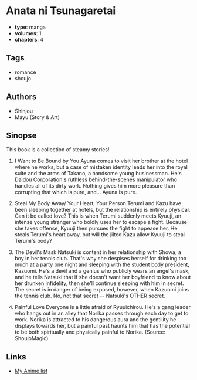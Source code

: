 # Anata ni Tsunagaretai

-   **type**: manga
-   **volumes**: 1
-   **chapters**: 4

## Tags

-   romance
-   shoujo

## Authors

-   Shinjou
-   Mayu (Story & Art)

## Sinopse

This book is a collection of steamy stories!

1. I Want to Be Bound by You
   Ayuna comes to visit her brother at the hotel where he works, but a case of mistaken identity leads her into the royal suite and the arms of Takano, a handsome young businessman. He's Daidou Corporation's ruthless behind-the-scenes manipulator who handles all of its dirty work. Nothing gives him more pleasure than corrupting that which is pure, and... Ayuna is pure.

2. Steal My Body Away/ Your Heart, Your Person
   Terumi and Kazu have been sleeping together at hotels, but the relationship is entirely physical. Can it be called love? This is when Terumi suddenly meets Kyuuji, an intense young stranger who boldly uses her to escape a fight. Because she takes offense, Kyuuji then pursues the fight to appease her. He steals Terumi's heart away, but will the jilted Kazu allow Kyuuji to steal Terumi's body?

3. The Devil's Mask
   Natsuki is content in her relationship with Showa, a boy in her tennis club. That's why she despises herself for drinking too much at a party one night and sleeping with the student body president, Kazuomi. He's a devil and a genius who publicly wears an angel's mask, and he tells Natsuki that if she doesn't want her boyfriend to know about her drunken infidelity, then she'll continue sleeping with him in secret. The secret is in danger of being exposed, however, when Kazuomi joins the tennis club. No, not that secret -- Natsuki's OTHER secret.

4. Painful Love
   Everyone is a little afraid of Ryuuichirou. He's a gang leader who hangs out in an alley that Norika passes through each day to get to work. Norika is attracted to his dangerous aura and the gentility he displays towards her, but a painful past haunts him that has the potential to be both spiritually and physically painful to Norika.
   (Source: ShoujoMagic)

## Links

-   [My Anime list](https://myanimelist.net/manga/2106/Anata_ni_Tsunagaretai)
